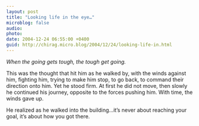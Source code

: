 ```yaml
---
layout: post
title: "Looking life in the eye…"
microblog: false
audio: 
photo: 
date: 2004-12-24 06:55:00 +0400
guid: http://chirag.micro.blog/2004/12/24/looking-life-in.html
---
```

<p><em>When the going gets tough, the tough get going.</em></p>
<p>This was the thought that hit him as he walked by, with the winds against him, fighting him, trying to make him stop, to go back, to command their direction onto him. Yet he stood firm. At first he did not move, then slowly he continued his journey, opposite to the forces pushing him. With time, the winds gave up.</p>
<p>He realized as he walked into the building…it’s never about reaching your goal, it’s about how you got there.</p>
